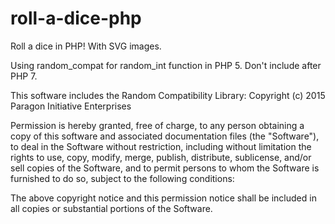 # roll-a-dice-php
Roll a dice in PHP! With SVG images.

Using random_compat for random_int function in PHP 5. Don't include after PHP 7.


This software includes the Random Compatibility Library: Copyright (c) 2015 Paragon Initiative Enterprises

Permission is hereby granted, free of charge, to any person obtaining a copy
of this software and associated documentation files (the "Software"), to deal
in the Software without restriction, including without limitation the rights
to use, copy, modify, merge, publish, distribute, sublicense, and/or sell
copies of the Software, and to permit persons to whom the Software is
furnished to do so, subject to the following conditions:

The above copyright notice and this permission notice shall be included in all
copies or substantial portions of the Software.
